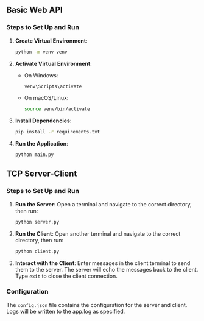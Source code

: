 ## Basic Web API

### Steps to Set Up and Run

1. **Create Virtual Environment**:
    ```sh
    python -m venv venv
    ```

2. **Activate Virtual Environment**:
    - On Windows:
        ```sh
        venv\Scripts\activate
        ```
    - On macOS/Linux:
        ```sh
        source venv/bin/activate
        ```

3. **Install Dependencies**:
    ```sh
    pip install -r requirements.txt
    ```

4. **Run the Application**:
    ```sh
    python main.py
    ```

## TCP Server-Client

### Steps to Set Up and Run

1. **Run the Server**:
    Open a terminal and navigate to the correct directory, then run:
    ```sh
    python server.py
    ```

2. **Run the Client**:
    Open another terminal and navigate to the correct directory, then run:
    ```sh
    python client.py
    ```

3. **Interact with the Client**:
    Enter messages in the client terminal to send them to the server. The server will echo the messages back to the client. Type `exit` to close the client connection.

### Configuration

The `config.json` file contains the configuration for the server and client. Logs will be written to the app.log as specified. 